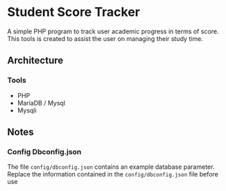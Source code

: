 # Student Score Tracker
A simple PHP program to track user academic progress in terms of score.
This tools is created to assist the user on managing their study time.

## Architecture
### Tools
* PHP
* MariaDB / Mysql
* Mysqli

## Notes
### Config Dbconfig.json
The file `config/dbconfig.json` contains an example database parameter.
Replace the information contained in the `config/dbconfig.json` file before use
